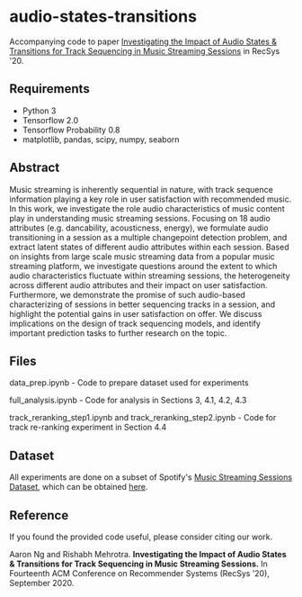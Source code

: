 # audio-states-transitions
Accompanying code to paper [Investigating the Impact of Audio States & Transitions for Track Sequencing in Music Streaming Sessions](https://aaronng91.github.io/papers/recsys2020-audio-states.pdf) in RecSys '20.

## Requirements
- Python 3
- Tensorflow 2.0
- Tensorflow Probability 0.8
- matplotlib, pandas, scipy, numpy, seaborn

## Abstract
Music streaming is inherently sequential in nature, with track sequence information playing a key role in user satisfaction with recommended music. In this work, we investigate the role audio characteristics of music content play in understanding music streaming sessions. Focusing on 18 audio attributes (e.g. dancability, acousticness, energy), we formulate audio transitioning in a session as a multiple changepoint detection problem, and extract latent states of different audio attributes within each session. Based on insights from large scale music streaming data from a popular music streaming platform, we investigate questions around the extent to which audio characteristics fluctuate within streaming sessions, the heterogeneity across different audio attributes and their impact on user satisfaction. Furthermore, we demonstrate the promise of such audio-based characterizing of sessions in better sequencing tracks in a session, and highlight the potential gains in user satisfaction on offer. We discuss implications on the design of track sequencing models, and identify important prediction tasks to further research on the topic.

## Files
data_prep.ipynb - Code to prepare dataset used for experiments

full_analysis.ipynb - Code for analysis in Sections 3, 4.1, 4.2, 4.3

track_reranking_step1.ipynb and track_reranking_step2.ipynb - Code for track re-ranking experiment in Section 4.4

## Dataset
All experiments are done on a subset of Spotify's [Music Streaming Sessions Dataset](https://arxiv.org/abs/1901.09851), which can be obtained [here](https://www.aicrowd.com/challenges/spotify-sequential-skip-prediction-challenge).

## Reference
If you found the provided code useful, please consider citing our work.

Aaron Ng and Rishabh Mehrotra. **Investigating the Impact of Audio States & Transitions for Track Sequencing in Music Streaming Sessions.** In Fourteenth ACM Conference on Recommender Systems (RecSys ’20), September 2020.
